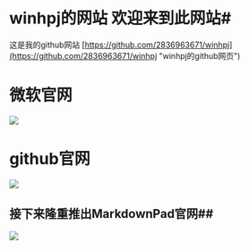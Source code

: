# winhpj的网站  欢迎来到此网站#
这是我的github网站 [https://github.com/2836963671/winhpj](https://github.com/2836963671/winhpj "winhpj的github网页")
# 微软官网 #



[![](https://i.imgur.com/OY0cR0S.jpg)](https://www.microsoft.com/zh-cn/ "微软官网")
# github官网 #
[![](https://i.imgur.com/b8bVVJj.jpg)](https://github.com/ "github官网")
## 接下来隆重推出MarkdownPad官网##
[![](https://i.imgur.com/DDSFHvc.jpg)](http://markdownpad.com/ "Markdown Pad的官网")